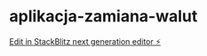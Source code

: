 # aplikacja-zamiana-walut

[Edit in StackBlitz next generation editor ⚡️](https://stackblitz.com/~/github.com/GochanDestroyer/aplikacja-zamiana-walut)